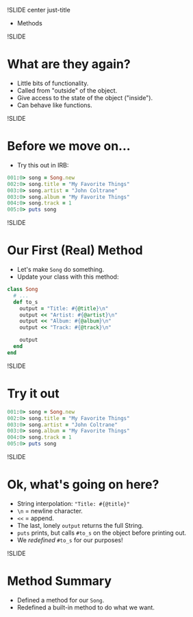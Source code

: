 !SLIDE center just-title
* Methods

!SLIDE
# What are they again?

* Little bits of functionality.
* Called from "outside" of the object.
* Give access to the state of the object ("inside").
* Can behave like functions.


!SLIDE
# Before we move on...

* Try this out in IRB:

```ruby
001:0> song = Song.new
002:0> song.title = "My Favorite Things"
003:0> song.artist = "John Coltrane"
003:0> song.album = "My Favorite Things"
004:0> song.track = 1
005:0> puts song
```

!SLIDE
# Our First (Real) Method

* Let's make `Song` do something.
* Update your class with this method:

```ruby
class Song
  # ...
  def to_s
    output = "Title: #{@title}\n"
    output << "Artist: #{@artist}\n"
    output << "Album: #{@album}\n"
    output << "Track: #{@track}\n"

    output
  end
end
```

!SLIDE
# Try it out

```ruby
001:0> song = Song.new
002:0> song.title = "My Favorite Things"
003:0> song.artist = "John Coltrane"
003:0> song.album = "My Favorite Things"
004:0> song.track = 1
005:0> puts song
```

!SLIDE
# Ok, what's going on here?

* String interpolation: `"Title: #{@title}"`
* `\n` = newline character.
* `<<` = append.
* The last, lonely `output` returns the full String.
* `puts` prints, but calls `#to_s` on the object before printing out.
* We _redefined_ `#to_s` for our purposes!

!SLIDE
# Method Summary

* Defined a method for our `Song`.
* Redefined a built-in method to do what we want.
